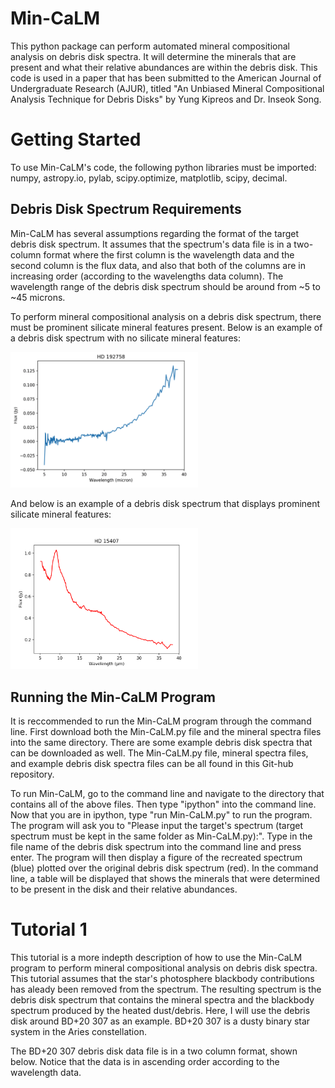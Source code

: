 # Min-CaLM
This python package can perform automated mineral compositional analysis on debris disk spectra. It will determine the minerals that are present and what their relative abundances are within the debris disk. This code is used in a paper that has been submitted to the American Journal of Undergraduate Research (AJUR), titled "An Unbiased Mineral Compositional Analysis Technique for Debris Disks" by Yung Kipreos and Dr. Inseok Song.

# Getting Started
To use Min-CaLM's code, the following python libraries must be imported: numpy, astropy.io, pylab, scipy.optimize, matplotlib, scipy, decimal.

## Debris Disk Spectrum Requirements
Min-CaLM has several assumptions regarding the format of the target debris disk spectrum. It assumes that the spectrum's data file is in a two-column format where the first column is the wavelength data and the second column is the flux data, and also that both of the columns are in increasing order (according to the wavelengths data column). The wavelength range of the debris disk spectrum should be around from ~5 to ~45 microns.

To perform mineral compositional analysis on a debris disk spectrum, there must be prominent silicate mineral features present. Below is an example of a debris disk spectrum with no silicate mineral features:

<img src="/HD192758_Debris_Disk_Spectrum.png" width = 300 >

And below is an example of a debris disk spectrum that displays prominent silicate mineral features:

<img src="/HD15407_Debris_Disk_Spectrum.png" width = 300 >

## Running the Min-CaLM Program
It is reccommended to run the Min-CaLM program through the command line. First download both the Min-CaLM.py file and the mineral spectra files into the same directory. There are some example debris disk spectra that can be downloaded as well. The Min-CaLM.py file, mineral spectra files, and example debris disk spectra files can be all found in this Git-hub repository. 

To run Min-CaLM, go to the command line and navigate to the directory that contains all of the above files. Then type "ipython" into the command line. Now that you are in ipython, type "run Min-CaLM.py" to run the program. The program will ask you to "Please input the target's spectrum (target spectrum must be kept in the same folder as Min-CaLM.py):". Type in the file name of the debris disk spectrum into the command line and press enter. The program will then display a figure of the recreated spectrum (blue) plotted over the original debris disk spectrum (red). In the command line, a table will be displayed that shows the minerals that were determined to be present in the disk and their relative abundances.

# Tutorial 1
This tutorial is a more indepth description of how to use the Min-CaLM program to perform mineral compositional analysis on debris disk spectra. This tutorial assumes that the star's photosphere blackbody contributions has aleady been removed from the spectrum. The resulting spectrum is the debris disk spectrum that contains the mineral spectra and the blackbody spectrum produced by the heated dust/debris. Here, I will use the debris disk around BD+20 307 as an example. BD+20 307 is a dusty binary star system in the Aries constellation. 

The BD+20 307 debris disk data file is in a two column format, shown below. Notice that the data is in ascending order according to the wavelength data. 







